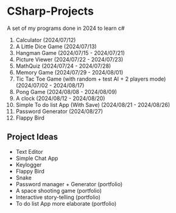 # CSharp-Projects
A set of my programs done in 2024 to learn c#

01. Calculator (2024/07/12)
02. A Little Dice Game (2024/07/13)
03. Hangman Game (2024/07/15 - 2024/07/21)
04. Picture Viewer (2024/07/22 - 2024/07/23)
05. MathQuiz (2024/07/24 - 2024/07/28)
06. Memory Game (2024/07/29 - 2024/08/01)
07. Tic Tac Toe Game (with random + test AI + 2 players mode) (2024/07/02 - 2024/08/17) 
08. Pong Game (2024/08/08 - 2024/08/09)
09. A clock (2024/08/12 - 2024/08/20)
10. Simple To do list App (With Save) (2024/08/21 - 2024/08/26)
11. Password Generator (2024/08/27)
12. Flappy Bird

  
## Project Ideas
- Text Editor
- Simple Chat App
- Keylogger
- Flappy Bird
- Snake
- Password manager + Generator (portfolio)
- A space shooting game (portfolio)
- Interactive story-telling (portfolio)
- To do list App more elaborate (portfolio)
  
